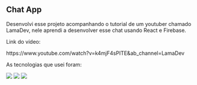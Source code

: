 <h2>Chat App</h2>

<p>
  Desenvolvi esse projeto acompanhando o tutorial de um youtuber chamado LamaDev, nele aprendi a desenvolver esse chat usando React e Firebase.
</p>

<p>Link do vídeo:</p>
<p>https://www.youtube.com/watch?v=k4mjF4sPITE&ab_channel=LamaDev</p>

<p>As tecnologias que usei foram:</p>

<div>
  <img src="https://img.shields.io/badge/React-20232A?style=for-the-badge&logo=react&logoColor=61DAFB" />
  <img src="https://img.shields.io/badge/Firebase-F29D0C?style=for-the-badge&logo=firebase&logoColor=white" />
  <img src="https://img.shields.io/badge/Sass-CC6699?style=for-the-badge&logo=sass&logoColor=white"/>
</div>
